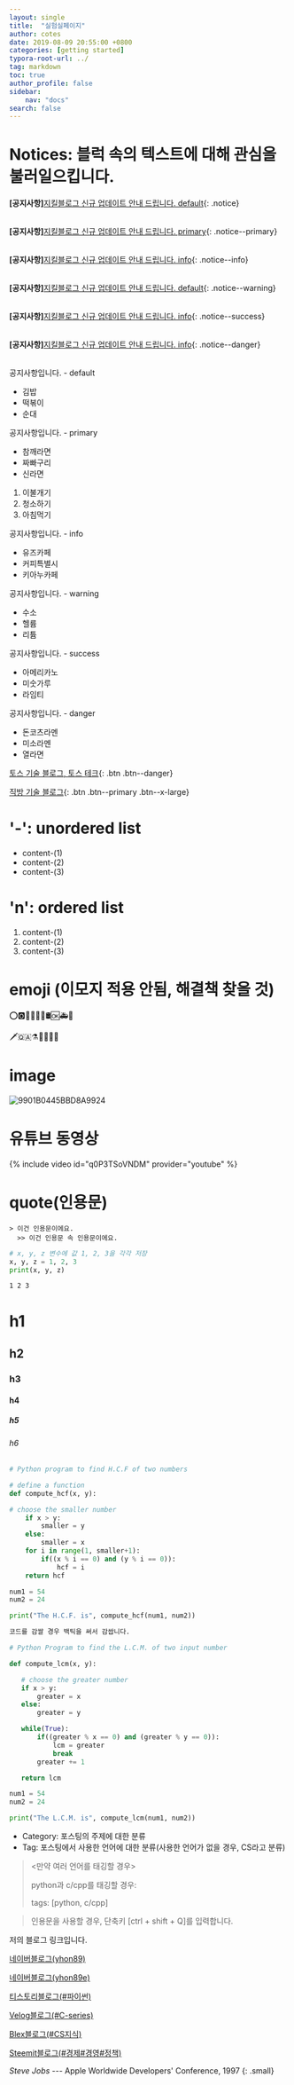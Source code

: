 ```yaml
---
layout: single
title:  "실험실페이지"
author: cotes
date: 2019-08-09 20:55:00 +0800
categories: [getting started]
typora-root-url: ../
tag: markdown
toc: true
author_profile: false
sidebar: 
    nav: "docs"
search: false
---
```




# Notices: 블럭 속의 텍스트에 대해 관심을 불러일으킵니다.
**[공지사항]**[지킬블로그 신규 업데이트 안내 드립니다. default](https://mmistakes.github.io/minimal-mistakes/docs/quick-start-guide/){: .notice}   
<br>

**[공지사항]**[지킬블로그 신규 업데이트 안내 드립니다. primary](https://mmistakes.github.io/minimal-mistakes/docs/quick-start-guide/){: .notice--primary}   
<br>

**[공지사항]**[지킬블로그 신규 업데이트 안내 드립니다. info](https://mmistakes.github.io/minimal-mistakes/docs/quick-start-guide/){: .notice--info}   
<br>

**[공지사항]**[지킬블로그 신규 업데이트 안내 드립니다. default](https://mmistakes.github.io/minimal-mistakes/docs/quick-start-guide/){: .notice--warning}  
<br>

**[공지사항]**[지킬블로그 신규 업데이트 안내 드립니다. info](https://mmistakes.github.io/minimal-mistakes/docs/quick-start-guide/){: .notice--success}   
<br>

**[공지사항]**[지킬블로그 신규 업데이트 안내 드립니다. info](https://mmistakes.github.io/minimal-mistakes/docs/quick-start-guide/){: .notice--danger}   
<br>

<div class="notice">
공지사항입니다. - default
<ul>
    <li>김밥</li>
    <li>떡볶이</li>
    <li>순대</li>
</ul>
</div>

<div class="notice--primary">
공지사항입니다. - primary
<ul>
    <li>참깨라면</li>
    <li>짜빠구리</li>
    <li>신라면</li>
</ul>
<ol>
    <li>이불개기</li>
    <li>청소하기</li>
    <li>아침먹기</li>
</ol>
</div>

<div class="notice--info">
공지사항입니다. - info
<ul>
    <li>유즈카페</li>
    <li>커피특별시</li>
    <li>키아누카페</li>
</ul>
</div>

<div class="notice--warning">
공지사항입니다. - warning
<ul>
    <li>수소</li>
    <li>헬륨</li>
    <li>리튬</li>
</ul>
</div>

<div class="notice--success">
공지사항입니다. - success
<ul>
    <li>아메리카노</li>
    <li>미숫가루</li>
    <li>라임티</li>
</ul>
</div>

<div class="notice--danger">
공지사항입니다. - danger
<ul>
    <li>돈코츠라멘</li>
    <li>미소라멘</li>
    <li>열라면</li>
</ul>
</div>

[토스 기술 블로그, 토스 테크](https://toss.tech/){: .btn .btn--danger}

[직방 기술 블로그](https://medium.com/zigbang){: .btn .btn--primary .btn--x-large}


# '-': unordered list

- content-(1)
- content-(2) 
- content-(3)



# 'n': ordered list

1. content-(1)
2. content-(2)
3. content-(3)





# emoji (이모지 적용 안됨, 해결책 찾을 것)

:o::o2::ocean::octopus::oden::office::oil_drum::ok::ambulance::baby_chick:

:dagger::qatar::alembic::rabbit::e-mail::first_quarter_moon::eagle:





# image

![9901B0445BBD8A9924](/images/2021-10-13-experiment/9901B0445BBD8A9924.png)



# 유튜브 동영상
{% include video id="q0P3TSoVNDM" provider="youtube" %}

# quote(인용문)

```
> 이건 인용문이에요.
  >> 이건 인용문 속 인용문이에요.
```


```python
# x, y, z 변수에 값 1, 2, 3을 각각 저장
x, y, z = 1, 2, 3
print(x, y, z)
```

    1 2 3



# h1

## h2

### h3

#### h4

##### h5

###### h6



```python
# Python program to find H.C.F of two numbers

# define a function
def compute_hcf(x, y):

# choose the smaller number
    if x > y:
        smaller = y
    else:
        smaller = x
    for i in range(1, smaller+1):
        if((x % i == 0) and (y % i == 0)):
            hcf = i 
    return hcf

num1 = 54 
num2 = 24

print("The H.C.F. is", compute_hcf(num1, num2))
```

```markdown
코드를 감쌀 경우 백틱을 써서 감쌉니다.
```

```python
# Python Program to find the L.C.M. of two input number

def compute_lcm(x, y):

   # choose the greater number
   if x > y:
       greater = x
   else:
       greater = y

   while(True):
       if((greater % x == 0) and (greater % y == 0)):
           lcm = greater
           break
       greater += 1

   return lcm

num1 = 54
num2 = 24

print("The L.C.M. is", compute_lcm(num1, num2))
```



- Category: 포스팅의 주제에 대한 분류
- Tag: 포스팅에서 사용한 언어에 대한 분류(사용한 언어가 없을 경우, CS라고 분류)

> <만약 여러 언어를 태깅할 경우>
>
> python과 c/cpp를 태깅할 경우:
>
> tags: [python, c/cpp]





> 인용문을 사용할 경우, 단축키 [ctrl + shift + Q]를 입력합니다.
>



저의 블로그 링크입니다.

[네이버블로그(yhon89)](https://blog.naver.com/yhon89)

[네이버블로그(yhon89e)](https://blog.naver.com/yhon89e)

[티스토리블로그(#파이썬)](https://jack-channel-python.tistory.com/)

[Velog블로그(#C-series)](https://velog.io/@2170004487z)

[Blex블로그(#CS지식)](https://blex.me/@2170004487z)

[Steemit블로그(#경제#경영#정책)](https://steemit.com/@yunsungwoong)





<cite>Steve Jobs</cite> --- Apple Worldwide Developers' Conference, 1997
{: .small}
